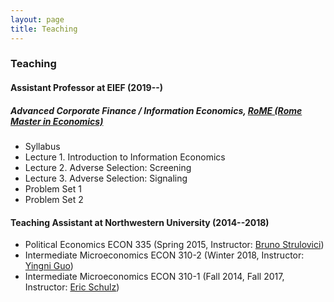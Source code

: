 ```yaml
---
layout: page
title: Teaching
---
```

### Teaching
#### Assistant Professor at EIEF (2019--)
##### Advanced Corporate Finance / Information Economics, [RoME (Rome Master in Economics)](http://www.romemaster.it/)
* Syllabus
* Lecture 1. Introduction to Information Economics
* Lecture 2. Adverse Selection: Screening
* Lecture 3. Adverse Selection: Signaling
* Problem Set 1
* Problem Set 2

#### Teaching Assistant at Northwestern University (2014--2018)
* Political Economics ECON 335 (Spring 2015, Instructor: [Bruno Strulovici](http://faculty.wcas.northwestern.edu/~bhs675/))
* Intermediate Microeconomics ECON 310-2 (Winter 2018, Instructor: [Yingni Guo](http://yingniguo.com/))
* Intermediate Microeconomics ECON 310-1 (Fall 2014, Fall 2017, Instructor: [Eric Schulz](https://www.economics.northwestern.edu/people/directory/eric-schulz.html))
